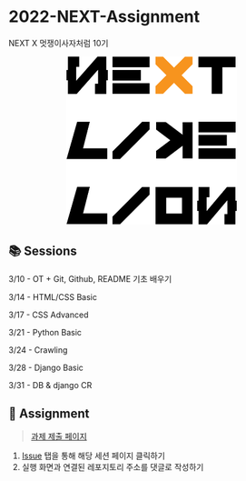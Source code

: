 # 2022-NEXT-Assignment
NEXT X 멋쟁이사자처럼 10기
<p align="center">
<img width="300px" src="https://raw.githubusercontent.com/NEXT-LIKELION/NEXTx9th/master/img/logo.png">
</p>

## 📚 Sessions
3/10 - OT + Git, Github, README 기초 배우기

3/14 - HTML/CSS Basic

3/17 - CSS Advanced

3/21 - Python Basic

3/24 - Crawling

3/28 - Django Basic

3/31 - DB & django CR

## 📑 Assignment
> [과제 제출 페이지](https://github.com/NEXT-LIKELION/2022-NEXT-Assignment/issues)
1. [Issue](https://github.com/NEXT-LIKELION/2022-NEXT-Assignment/issues) 탭을 통해 해당 세션 페이지 클릭하기
2. 실행 화면과 연결된 레포지토리 주소를 댓글로 작성하기
